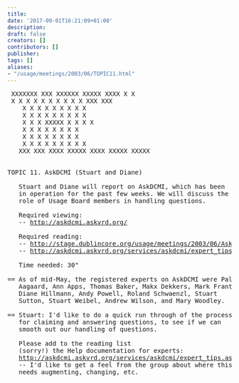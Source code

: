 ```yaml
---
title: 
date: '2017-09-01T16:21:09+01:00'
description: 
draft: false
creators: []
contributors: []
publisher: 
tags: []
aliases:
- "/usage/meetings/2003/06/TOPIC11.html"
---
```


<pre>
 XXXXXXX XXX XXXXXX XXXXX XXXX X X   
 X X X X X X X X X X XXX XXX   
    X X X X X X X X X   
    X X X X X X X X X   
    X X X XXXXX X X X X   
    X X X X X X X X   
    X X X X X X X X   
    X X X X X X X X X   
   XXX XXX XXXX XXXXX XXXX XXXXX XXXXX 
                                                                
                                                                
TOPIC 11. AskDCMI (Stuart and Diane)

   Stuart and Diane will report on AskDCMI, which has been
   in operation for the past few weeks. We will discuss the 
   role of Usage Board members in handling questions.

   Required viewing:
   -- <a href="http://askdcmi.askvrd.org/">http://askdcmi.askvrd.org/</a>

   Required reading:
   -- <a href="http://stage.dublincore.org/usage/meetings/2003/06/AskDCMI.html">http://stage.dublincore.org/usage/meetings/2003/06/AskDCMI.html</a>
   -- <a href="http://askdcmi.askvrd.org/services/askdcmi/expert_tips.asp">http://askdcmi.askvrd.org/services/askdcmi/expert_tips.asp</a>

   Time needed: 30"

== As of mid-May, the registered experts on AskDCMI were Palle
   Aagaard, Ann Apps, Thomas Baker, Makx Dekkers, Mark Frantz,
   Diane Hillmann, Andy Powell, Roland Schwaenzl, Stuart
   Sutton, Stuart Weibel, Andrew Wilson, and Mary Woodley.

== Stuart: I'd like to do a quick run through of the process
   for claiming and answering questions, to see if we can
   smooth out our handling of questions.

   Please add to the reading list
   (sorry!) the Help documentation for experts:
   <a href="http://askdcmi.askvrd.org/services/askdcmi/expert_tips.asp">http://askdcmi.askvrd.org/services/askdcmi/expert_tips.asp</a>
   -- I'd like to get a feel from the group about where this
   needs augmenting, changing, etc.

</pre>

